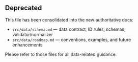 ## Deprecated

This file has been consolidated into the new authoritative docs:

- `src/data/schema.md` — data contract, ID rules, schemas, validator/normalizer
- `src/data/roadmap.md` — conventions, examples, and future enhancements

Please refer to those files for all data-related guidance.
